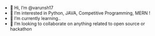 - 👋 Hi, I’m @varunsh17
- 👀 I’m interested in Python, JAVA, Competitive Programming, MERN !
- 🌱 I’m currently learning..
- 💞️ I’m looking to collaborate on anything related to open source or hackathon

<!---
varunsh17/varunsh17 is a ✨ special ✨ repository because its `README.md` (this file) appears on your GitHub profile.
You can click the Preview link to take a look at your changes.
--->
